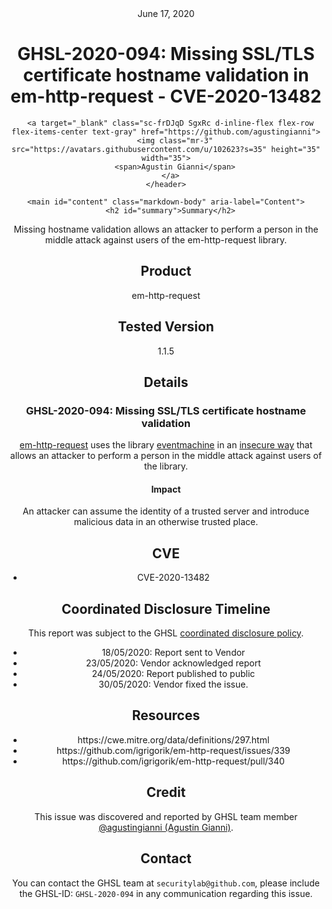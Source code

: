 <header class="post-header d-block mb-6">
      <div class="date text-mono f5 my-3">June 17, 2020</div>
      <h1 class="my-2 h00-mktg lh-condensed">GHSL-2020-094: Missing SSL/TLS certificate hostname validation in em-http-request - CVE-2020-13482</h1>

      
      
      
      
      

      

      <a target="_blank" class="sc-frDJqD SgxRc d-inline-flex flex-row flex-items-center text-gray" href="https://github.com/agustingianni">
        <img class="mr-3" src="https://avatars.githubusercontent.com/u/102623?s=35" height="35" width="35">
        <span>Agustin Gianni</span>
      </a>
    </header>

    <main id="content" class="markdown-body" aria-label="Content">
      <h2 id="summary">Summary</h2>

<p>Missing hostname validation allows an attacker to perform a person in the middle attack against users of the em-http-request library.</p>

<h2 id="product">Product</h2>

<p>em-http-request</p>

<h2 id="tested-version">Tested Version</h2>

<p>1.1.5</p>

<h2 id="details">Details</h2>

<h3 id="ghsl-2020-094-missing-ssltls-certificate-hostname-validation">GHSL-2020-094: Missing SSL/TLS certificate hostname validation</h3>

<p><a href="https://github.com/igrigorik/em-http-request">em-http-request</a> uses the library <a href="https://github.com/eventmachine/eventmachine">eventmachine</a> in an <a href="https://github.com/igrigorik/em-http-request/issues/339">insecure way</a> that allows an attacker to perform a person in the middle attack against users of the library.</p>

<h4 id="impact">Impact</h4>

<p>An attacker can assume the identity of a trusted server and introduce malicious data in an otherwise trusted place.</p>

<h2 id="cve">CVE</h2>

<ul>
  <li>CVE-2020-13482</li>
</ul>

<h2 id="coordinated-disclosure-timeline">Coordinated Disclosure Timeline</h2>

<p>This report was subject to the GHSL <a href="https://securitylab.github.com/advisories/#policy">coordinated disclosure policy</a>.</p>

<ul>
  <li>18/05/2020: Report sent to Vendor</li>
  <li>23/05/2020: Vendor acknowledged report</li>
  <li>24/05/2020: Report published to public</li>
  <li>30/05/2020: Vendor fixed the issue.</li>
</ul>

<h2 id="resources">Resources</h2>

<ul>
  <li>https://cwe.mitre.org/data/definitions/297.html</li>
  <li>https://github.com/igrigorik/em-http-request/issues/339</li>
  <li>https://github.com/igrigorik/em-http-request/pull/340</li>
</ul>

<h2 id="credit">Credit</h2>

<p>This issue was discovered and reported by GHSL team member <a href="https://github.com/agustingianni">@agustingianni (Agustin Gianni)</a>.</p>

<h2 id="contact">Contact</h2>

<p>You can contact the GHSL team at <code class="language-plaintext highlighter-rouge">securitylab@github.com</code>, please include the GHSL-ID: <code class="language-plaintext highlighter-rouge">GHSL-2020-094</code> in any communication regarding this issue.</p>

    